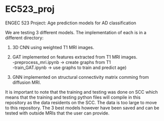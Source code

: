 # EC523_proj
ENGEC 523 Project: Age prediction models for AD classification

We are testing 3 different models. The implementation of each is in a different directory:
1. 3D CNN using weighted T1 MRI images.

2. GAT implemented on features extracted from T1 MRI images.<br>
  -preprocess_mri.ipynb -> create graphs from T1<br>
  -train_GAT.ipynb -> use graphs to train and predict age) 

3. GNN implemented on structural connectivity matrix comming from diffusion MRI.

It is important to note that the training and testing was done on SCC which means that the training and testing python files will compile in this repository as the data residents on the SCC. The data is too large to move to this repository. The 3 best models however have been saved and can be tested with outside MRIs that the user can provide.
